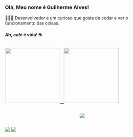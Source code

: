 ###  Olá, Meu nome é Guilherme Alves!

<div>
  <div>
    👩🏽‍💻 Desenvolvedor e um curioso que gosta de codar e ver o funcionamento das coisas.
  </div>
  <h4>Ah, café é vida! ☕</h4>
</div>

##

<div>
  <a href="https://github.com/guialvesds">
  <img height="180em" src="https://github-readme-stats.vercel.app/api/top-langs/?username=guialvesds&locale=pt-BR&theme=dracula&layout=compact&langs_count=6&size_weight=0.4&count_weight=0.6&exclude_repo=PousadaKatedral&hide=html,css,blade,tex"/>
  &nbsp;
  <img height="180em" src="https://github-readme-stats.vercel.app/api?username=guialvesds&locale=pt-BR&theme=dracula&show_icons=true&custom_title=Estatísticas"/>
</div>
    
##

<p align="center">
  <a href="#">
    <img src="https://skillicons.dev/icons?i=java,spring,nodejs,js,ts,angular,html,css,figma,git,mongodb&theme=light" />
  </a>
</p>

 ##
 
 
<div> 
  <a href = "mailto:guilherme_ealves@outlook.com"><img src="https://img.shields.io/badge/-Gmail-%23333?style=for-the-badge&logo=gmail&logoColor=white" target="_blank"></a>
  <a href="https://www.linkedin.com/in/guilherme-alves-67aa60155" target="_blank"><img src="https://img.shields.io/badge/-LinkedIn-%230077B5?style=for-the-badge&logo=linkedin&logoColor=white" target="_blank"></a> 
</div>
